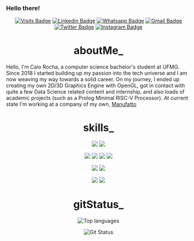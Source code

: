 ### Hello there!

<div align="center">

[![Visits Badge](https://badges.pufler.dev/visits/rockfall/rockfall)](https://www.github.com/rockfall)
[![Linkedin Badge](https://img.shields.io/badge/LinkedIn-Profile-informational?style=flat&logo=Linkedin&logoColor=white&color=blue)](https://www.linkedin.com/in/caio-rocha-rockfall/)
[![Whatsapp Badge](https://img.shields.io/badge/Whatsapp-Message-informational?style=flat&logo=whatsapp&logoColor=white&color=4CA143)](https://api.whatsapp.com/send?phone=5531989501205&text=Hello!)
[![Gmail Badge](https://img.shields.io/badge/Gmail-Mail-informational?style=flat&logo=Gmail&logoColor=white&color=c14438)](mailto:caiorocha.dev@gmail.com)
[![Twitter Badge](https://img.shields.io/badge/Twitter-Profile-informational?style=flat&logo=Twitter&logoColor=white&color=1CA2F1)](https://twitter.com/caiodrocha)
[![Instagram Badge](https://img.shields.io/badge/Instagram-Profile-informational?style=flat&logo=instagram&logoColor=white&color=E4405F)](https://www.instagram.com/caiorocha_32)

 </div>

<div align="center">

# aboutMe_

</div>

Hello, I'm Caio Rocha, a computer science bachelor's student at UFMG. Since 2018 I started building up my passion into the tech universe and I am now weaving my way towards a solid career. On my journey, I ended up creating my own 2D/3D Graphics Engine with OpenGL, got in contact with quite a few Data Science related content and internship, and also loads of academic projects (such as a Prolog Minimal RISC-V Processor). At current state I'm working at a company of my own, <a href="https://manufattobrasil.com/">Manufatto</a>

<div align="center">

# skills_

</div>

<div align="center">
 
![](https://img.shields.io/badge/Editor-VSCode-informational?style=flat&logo=visual-studio-code&logoColor=white&color=007ACC)
![](https://img.shields.io/badge/Editor-VisualStudio-informational?style=flat&logo=visual-studio&logoColor=white&color=8C51C7)

![](https://img.shields.io/badge/Code-Python-informational?style=flat&logo=python&logoColor=white&color=FBD35A)
 ![](https://img.shields.io/badge/Code-C++-informational?style=flat&logo=cplusplus&logoColor=white&color=blue)
![](https://img.shields.io/badge/Framework-Javascript-informational?style=flat&logo=javascript&logoColor=white&color=red)
![](https://img.shields.io/badge/Framework-Java-informational?style=flat&logo=java&logoColor=white&color=orange)

![](https://img.shields.io/badge/Library-Pandas-informational?style=flat&logo=pandas&logoColor=white&color=417199)
![](https://img.shields.io/badge/Library-SQL-informational?style=flat&logo=sql&logoColor=white&color=7FBA00)

![](https://img.shields.io/badge/Code-Unity-informational?style=flat&logo=unity&logoColor=white&color=363636)
![](https://img.shields.io/badge/Code-OpenGL-informational?style=flat&logo=opengl&logoColor=white&color=3C3C3D)
 
</div>

<div align="center">

# gitStatus_

</div>

<div align="center">

![Top languages](https://github-readme-stats.vercel.app/api/top-langs/?username=rockfall&show_icons=true&hide_border=true&layout=compact&text_color=c9cacc&title_color=ffffff&bg_color=1d1f21)
  
![Git Status](https://github-readme-stats.vercel.app/api?username=rockfall&show_icons=true&hide_border=true&count_private=true&title_color=ffffff&text_color=c9cacc&bg_color=1d1f21)
  
</div>

<div align="center">
<!--
# < FinishedProjects />

</div>

### Data Science

<a href="https://github.com/vinismachadoo/otimizacao-petroleo-offshore">
  <img align="center" src="https://github-readme-stats.vercel.app/api/pin/?username=vinismachadoo&repo=otimizacao-petroleo-offshore&hide_border=true&text_color=c9cacc&title_color=ffffff&bg_color=1d1f21" />
</a>
<a href="https://github.com/vinismachadoo/aviacao-civil-brasil">
  <img align="center" src="https://github-readme-stats.vercel.app/api/pin/?username=vinismachadoo&repo=aviacao-civil-brasil&hide_border=true&text_color=c9cacc&title_color=ffffff&bg_color=1d1f21" />
</a>
<a href="https://github.com/vinismachadoo/alura-imersao-dados-2">
  <img align="center" src="https://github-readme-stats.vercel.app/api/pin/?username=vinismachadoo&repo=alura-imersao-dados-2&hide_border=true&text_color=c9cacc&title_color=ffffff&bg_color=1d1f21" />
</a>

### Automation

<a href="https://github.com/vinismachadoo/automacao-siga-ufrj">
  <img align="center" src="https://github-readme-stats.vercel.app/api/pin/?username=vinismachadoo&repo=automacao-siga-ufrj&hide_border=true&text_color=c9cacc&title_color=ffffff&bg_color=1d1f21" />
</a>

### Web3

<a href="https://github.com/vinismachadoo/web3-wave-portal">
  <img align="center" src="https://github-readme-stats.vercel.app/api/pin/?username=vinismachadoo&repo=web3-wave-portal&hide_border=true&text_color=c9cacc&title_color=ffffff&bg_color=1d1f21" />
</a>
<a href="https://github.com/vinismachadoo/web3-emojiark-nft">
  <img align="center" src="https://github-readme-stats.vercel.app/api/pin/?username=vinismachadoo&repo=web3-emojiark-nft&hide_border=true&text_color=c9cacc&title_color=ffffff&bg_color=1d1f21" />
</a>
-->
